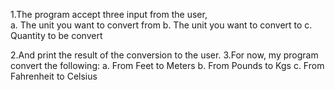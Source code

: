 1.The program accept three input from the user,  
    a. The unit you want to convert from 
    b. The unit you want to convert to
    c. Quantity to be convert
    
2.And print the result of the conversion to the user.
3.For now, my program convert the following:
    a. From Feet to Meters
    b. From Pounds to Kgs
    c. From Fahrenheit to Celsius 
